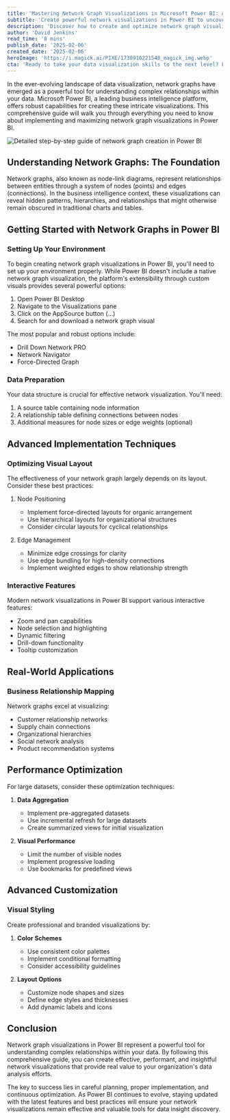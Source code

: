 ```yaml
---
title: 'Mastering Network Graph Visualizations in Microsoft Power BI: A Complete Guide'
subtitle: 'Create powerful network visualizations in Power BI to uncover hidden data relationships'
description: 'Discover how to create and optimize network graph visualizations in Microsoft Power BI. This comprehensive guide covers everything from basic setup to advanced implementation techniques, helping you unlock powerful insights from complex data relationships.'
author: 'David Jenkins'
read_time: '8 mins'
publish_date: '2025-02-06'
created_date: '2025-02-06'
heroImage: 'https://i.magick.ai/PIXE/1738910221548_magick_img.webp'
cta: 'Ready to take your data visualization skills to the next level? Follow us on LinkedIn at MagickAI for regular updates on the latest trends and techniques in business intelligence and data visualization!'
---
```


In the ever-evolving landscape of data visualization, network graphs have emerged as a powerful tool for understanding complex relationships within your data. Microsoft Power BI, a leading business intelligence platform, offers robust capabilities for creating these intricate visualizations. This comprehensive guide will walk you through everything you need to know about implementing and maximizing network graph visualizations in Power BI.

![Detailed step-by-step guide of network graph creation in Power BI](https://i.magick.ai/PIXE/1738910221552_magick_img.webp)

## Understanding Network Graphs: The Foundation

Network graphs, also known as node-link diagrams, represent relationships between entities through a system of nodes (points) and edges (connections). In the business intelligence context, these visualizations can reveal hidden patterns, hierarchies, and relationships that might otherwise remain obscured in traditional charts and tables.

## Getting Started with Network Graphs in Power BI

### Setting Up Your Environment

To begin creating network graph visualizations in Power BI, you'll need to set up your environment properly. While Power BI doesn't include a native network graph visualization, the platform's extensibility through custom visuals provides several powerful options:

1. Open Power BI Desktop
2. Navigate to the Visualizations pane
3. Click on the AppSource button (...)
4. Search for and download a network graph visual

The most popular and robust options include:
- Drill Down Network PRO
- Network Navigator
- Force-Directed Graph

### Data Preparation

Your data structure is crucial for effective network visualization. You'll need:

1. A source table containing node information
2. A relationship table defining connections between nodes
3. Additional measures for node sizes or edge weights (optional)

## Advanced Implementation Techniques

### Optimizing Visual Layout

The effectiveness of your network graph largely depends on its layout. Consider these best practices:

1. Node Positioning
   - Implement force-directed layouts for organic arrangement
   - Use hierarchical layouts for organizational structures
   - Consider circular layouts for cyclical relationships

2. Edge Management
   - Minimize edge crossings for clarity
   - Use edge bundling for high-density connections
   - Implement weighted edges to show relationship strength

### Interactive Features

Modern network visualizations in Power BI support various interactive features:

- Zoom and pan capabilities
- Node selection and highlighting
- Dynamic filtering
- Drill-down functionality
- Tooltip customization

## Real-World Applications

### Business Relationship Mapping

Network graphs excel at visualizing:
- Customer relationship networks
- Supply chain connections
- Organizational hierarchies
- Social network analysis
- Product recommendation systems

## Performance Optimization

For large datasets, consider these optimization techniques:

1. **Data Aggregation**
   - Implement pre-aggregated datasets
   - Use incremental refresh for large datasets
   - Create summarized views for initial visualization

2. **Visual Performance**
   - Limit the number of visible nodes
   - Implement progressive loading
   - Use bookmarks for predefined views

## Advanced Customization

### Visual Styling

Create professional and branded visualizations by:

1. **Color Schemes**
   - Use consistent color palettes
   - Implement conditional formatting
   - Consider accessibility guidelines

2. **Layout Options**
   - Customize node shapes and sizes
   - Define edge styles and thicknesses
   - Add dynamic labels and icons

## Conclusion

Network graph visualizations in Power BI represent a powerful tool for understanding complex relationships within your data. By following this comprehensive guide, you can create effective, performant, and insightful network visualizations that provide real value to your organization's data analysis efforts.

The key to success lies in careful planning, proper implementation, and continuous optimization. As Power BI continues to evolve, staying updated with the latest features and best practices will ensure your network visualizations remain effective and valuable tools for data insight discovery.